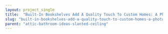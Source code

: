 ```yaml
---
layout: project_single
title:  "Built-In Bookshelves Add A Quality Touch To Custom Homes: A Photo Gallery"
slug: "built-in-bookshelves-add-a-quality-touch-to-custom-homes-a-photo-gallery"
parent: "attic-bathroom-ideas-slanted-ceiling"
---
```

 